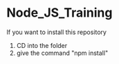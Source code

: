 # Node_JS_Training
If you want to install this repository

1. CD into the folder
2. give the command "npm install"
